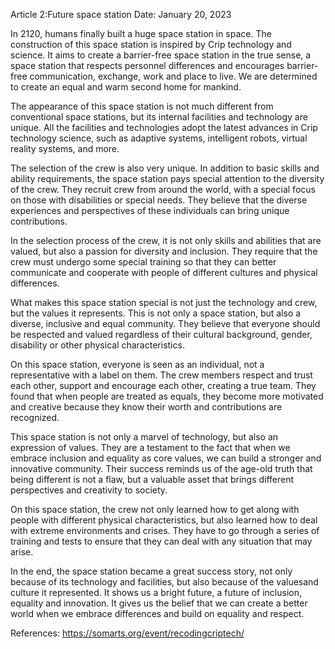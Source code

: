 Article 2:Future space station
Date: January 20, 2023


In 2120, humans finally built a huge space station in space. The construction of this space station is inspired by Crip technology and science. It aims to create a barrier-free space station in the true sense, a space station that respects personnel differences and encourages barrier-free communication, exchange, work and place to live. We are determined to create an equal and warm second home for mankind.

The appearance of this space station is not much different from conventional space stations, but its internal facilities and technology are unique. All the facilities and technologies adopt the latest advances in Crip technology science, such as adaptive systems, intelligent robots, virtual reality systems, and more.

The selection of the crew is also very unique. In addition to basic skills and ability requirements, the space station pays special attention to the diversity of the crew. They recruit crew from around the world, with a special focus on those with disabilities or special needs. They believe that the diverse experiences and perspectives of these individuals can bring unique contributions.

In the selection process of the crew, it is not only skills and abilities that are valued, but also a passion for diversity and inclusion. They require that the crew must undergo some special training so that they can better communicate and cooperate with people of different cultures and physical differences.

What makes this space station special is not just the technology and crew, but the values it represents. This is not only a space station, but also a diverse, inclusive and equal community. They believe that everyone should be respected and valued regardless of their cultural background, gender, disability or other physical characteristics.

On this space station, everyone is seen as an individual, not a representative with a label on them. The crew members respect and trust each other, support and encourage each other, creating a true team. They found that when people are treated as equals, they become more motivated and creative because they know their worth and contributions are recognized.

This space station is not only a marvel of technology, but also an expression of values. They are a testament to the fact that when we embrace inclusion and equality as core values, we can build a stronger and innovative community. Their success reminds us of the age-old truth that being different is not a flaw, but a valuable asset that brings different perspectives and creativity to society.

On this space station, the crew not only learned how to get along with people with different physical characteristics, but also learned how to deal with extreme environments and crises. They have to go through a series of training and tests to ensure that they can deal with any situation that may arise.

In the end, the space station became a great success story, not only because of its technology and facilities, but also because of the values ​​and culture it represented. It shows us a bright future, a future of inclusion, equality and innovation. It gives us the belief that we can create a better world when we embrace differences and build on equality and respect.

References:
https://somarts.org/event/recodingcriptech/
